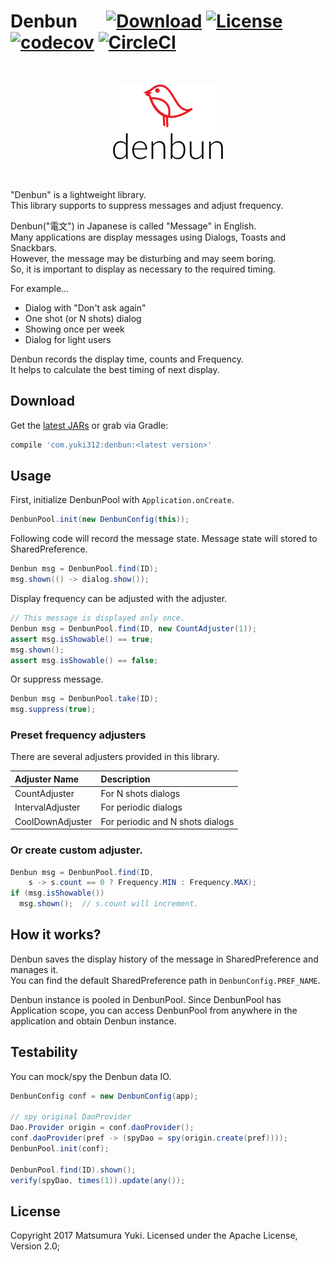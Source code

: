 # Denbun &nbsp;&nbsp;&nbsp;&nbsp;&nbsp; [![Download](https://api.bintray.com/packages/yuki312/maven/denbun/images/download.svg)](https://bintray.com/yuki312/maven/denbun/_latestVersion) [![License](https://img.shields.io/badge/License-Apache%202.0-blue.svg)](https://opensource.org/licenses/Apache-2.0) [![codecov](https://codecov.io/gh/YukiMatsumura/denbun/branch/master/graph/badge.svg)](https://codecov.io/gh/YukiMatsumura/denbun) [![CircleCI](https://circleci.com/gh/YukiMatsumura/denbun.svg?style=shield)](https://circleci.com/gh/YukiMatsumura/denbun)

<br />

<p align="center">
<img src="https://github.com/YukiMatsumura/denbun/blob/master/art/logo.png?raw=true" width="176" height="120" alt="denbun" />
</p>

<br />

"Denbun" is a lightweight library.  
This library supports to suppress messages and adjust frequency.  

Denbun("電文") in Japanese is called "Message" in English.  
Many applications are display messages using Dialogs, Toasts and Snackbars.  
However, the message may be disturbing and may seem boring.  
So, it is important to display as necessary to the required timing.  

For example...

 - Dialog with "Don't ask again"
 - One shot (or N shots) dialog
 - Showing once per week
 - Dialog for light users

Denbun records the display time, counts and Frequency.  
It helps to calculate the best timing of next display.  


## Download

Get the [latest JARs](https://bintray.com/yuki312/maven/denbun/_latestVersion) or grab via Gradle:

```gradle
compile 'com.yuki312:denbun:<latest version>'
```


## Usage

First, initialize DenbunPool with `Application.onCreate`.  

```java
DenbunPool.init(new DenbunConfig(this));
```

Following code will record the message state. 
Message state will stored to SharedPreference.  

```java
Denbun msg = DenbunPool.find(ID);
msg.shown(() -> dialog.show());
```

Display frequency can be adjusted with the adjuster.

```java
// This message is displayed only once.
Denbun msg = DenbunPool.find(ID, new CountAdjuster(1));
assert msg.isShowable() == true;
msg.shown();
assert msg.isShowable() == false;
```

Or suppress message.  

```java
Denbun msg = DenbunPool.take(ID);
msg.suppress(true);
```


### Preset frequency adjusters

There are several adjusters provided in this library.

Adjuster Name    | Description
:----------------|:-------------
CountAdjuster    | For N shots dialogs
IntervalAdjuster | For periodic dialogs
CoolDownAdjuster | For periodic and N shots dialogs


### Or create custom adjuster.  

```java
Denbun msg = DenbunPool.find(ID,
    s -> s.count == 0 ? Frequency.MIN : Frequency.MAX);
if (msg.isShowable())
  msg.shown();  // s.count will increment.
```


## How it works?

Denbun saves the display history of the message in SharedPreference and manages it.  
You can find the default SharedPreference path in `DenbunConfig.PREF_NAME`.  

Denbun instance is pooled in DenbunPool. 
Since DenbunPool has Application scope, you can access DenbunPool from anywhere in the application and obtain Denbun instance.


## Testability

You can mock/spy the Denbun data IO.

```java
DenbunConfig conf = new DenbunConfig(app);

// spy original DaoProvider
Dao.Provider origin = conf.daoProvider();
conf.daoProvider(pref -> (spyDao = spy(origin.create(pref))));
DenbunPool.init(conf);

DenbunPool.find(ID).shown();
verify(spyDao, times(1)).update(any());
```

## License

Copyright 2017 Matsumura Yuki. Licensed under the Apache License, Version 2.0;
